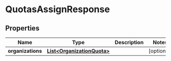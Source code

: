 

# QuotasAssignResponse


## Properties

| Name | Type | Description | Notes |
|------------ | ------------- | ------------- | -------------|
|**organizations** | [**List&lt;OrganizationQuota&gt;**](OrganizationQuota.md) |  |  [optional] |



